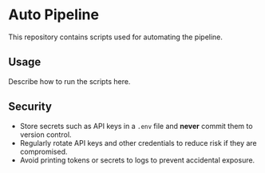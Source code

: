 # Auto Pipeline

This repository contains scripts used for automating the pipeline.

## Usage

Describe how to run the scripts here.

## Security

- Store secrets such as API keys in a `.env` file and **never** commit them to version control.
- Regularly rotate API keys and other credentials to reduce risk if they are compromised.
- Avoid printing tokens or secrets to logs to prevent accidental exposure.


